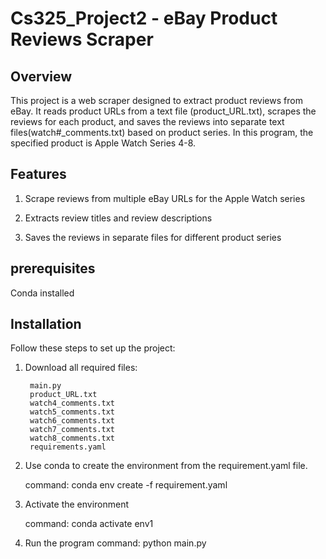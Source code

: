 # Cs325_Project2 - eBay Product Reviews Scraper

## Overview
This project is a web scraper designed to extract product reviews from eBay. It reads product URLs from a text file (product_URL.txt), scrapes the reviews for each product, and saves the reviews into separate text files(watch#_comments.txt) based on product series. In this program, the specified product is Apple Watch Series 4-8.

## Features
1. Scrape reviews from multiple eBay URLs for the Apple Watch series

2. Extracts review titles and review descriptions

3. Saves the reviews in separate files for different product series

## prerequisites
Conda installed

## Installation

Follow these steps to set up the project:
1. Download all required files: 

        main.py
        product_URL.txt
        watch4_comments.txt
        watch5_comments.txt
        watch6_comments.txt
        watch7_comments.txt
        watch8_comments.txt
        requirements.yaml

2. Use conda to create the environment from the requirement.yaml file.
   
   command: conda env create -f requirement.yaml

3. Activate the environment

   command: conda activate env1

4. Run the program
   command: python main.py
  
